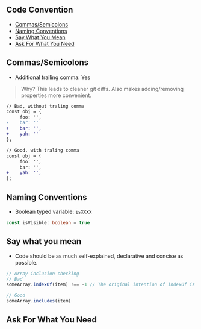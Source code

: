 ## Code Convention
- [Commas/Semicolons](#commas-semicolons)
- [Naming Conventions](#naming-conventions)
- [Say What You Mean](#sayWhatYouMean)
- [Ask For What You Need](#askForWhatYouNeed)

## <a name="commas-semicolons" />Commas/Semicolons
- Additional trailing comma: Yes
> Why? This leads to cleaner git diffs. Also makes adding/removing properties more convenient.
```diff
// Bad, without traling comma
const obj = {
     foo: '',
-    bar: ''
+    bar: '',
+    yah: ''
};

// Good, with traling comma
const obj = {
     foo: '',
     bar: '',
+    yah: '',
};
```

## <a name="naming-conventions" />Naming Conventions
- Boolean typed variable: `isXXXX`
```ts
const isVisible: boolean = true
```


## <a name="sayWhatYouMean" />Say what you mean
- Code should be as much self-explained, declarative and concise as possible.
```js
// Array inclusion checking
// Bad
someArray.indexOf(item) !== -1 // The original intention of indexOf is to see where the item is

// Good
someArray.includes(item)
```

## <a name="askForWhatYouNeed" />Ask For What You Need
